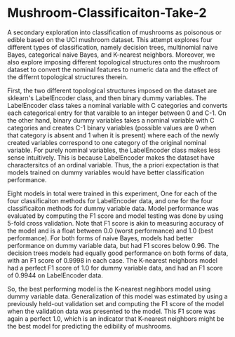 # Mushroom-Classificaiton-Take-2

A secondary exploration into classification of mushrooms as poisonous or edible based on the UCI mushroom dataset.  This attempt explores four different types of classification, namely decision trees, multinomial naive Bayes, categorical naive Bayes, and K-nearest neighbors.  Moreover, we also explore imposing different topological structures onto the mushroom dataset to convert the nominal features to numeric data and the effect of the differnt topological structures therein.  

First, the two different topological structures imposed on the dataset are sklearn's LabelEncoder class, and then binary dummy variables.  The LabelEncoder class takes a nominal variable with C categories and converts each categorical entry for that varaible to an integer between 0 and C-1.  On the other hand, binary dummy variables takes a nominal variable with C categories and creates C-1 binary variables (possible values are 0 when that category is absent and 1 when it is present) where each of the newly created variables correspond to one category of the original nominal variable.  For purely nominal variables, the LabelEncoder class makes less sense intuitively.  This is because LabelEncoder makes the dataset have charactersitcs of an ordinal variable.  Thus, the a priori expectation is that models trained on dummy variables would have better classification performance.

Eight models in total were trained in this experiment,  One for each of the four classificaiton methods for LabelEncoder data, and one for the four classificaiton methods for dummy variable data.  Model performance was evaluated by computing the F1 score and model testing was done by using 5-fold cross validation. Note that F1 score is akin to measuring accuracy of the model and is a float between 0.0 (worst performance) and 1.0 (best performance).  For both forms of naive Bayes, models had better performance on dummy variable data, but had F1 scores below 0.96.  The decision trees models had equally good performance on both forms of data, with an F1 score of 0.9998 in each case.  The K-nearest neighbors model had a perfect F1 score of 1.0 for dummy variable data, and had an F1 score of 0.9944 on LabelEncoder data.  

So, the best performing model is the K-nearest negihbors model using dummy variable data.  Generalization of this model was estimated by using a previously held-out validation set and computing the F1 score of the model when the validation data was presented to the model.  This F1 score was again a perfect 1.0, which is an indicator that K-nearest neighbors might be the best model for predicting the edibility of mushrooms.
